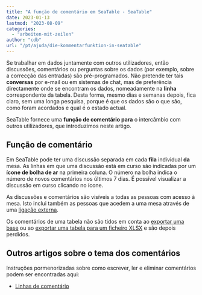 ```yaml
---
title: "A função de comentário em SeaTable - SeaTable"
date: 2023-01-13
lastmod: "2023-08-09"
categories: 
  - "arbeiten-mit-zeilen"
author: "cdb"
url: "/pt/ajuda/die-kommentarfunktion-in-seatable"
---
```


Se trabalhar em dados juntamente com outros utilizadores, então discussões, comentários ou perguntas sobre os dados (por exemplo, sobre a correcção das entradas) são pré-programados. Não pretende ter tais **conversas** por e-mail ou em sistemas de chat, mas de preferência directamente onde se encontram os dados, nomeadamente na **linha** correspondente da tabela. Desta forma, mesmo dias e semanas depois, fica claro, sem uma longa pesquisa, porque é que os dados são o que são, como foram acordados e qual é o estado actual.

SeaTable fornece uma **função de comentário para** o intercâmbio com outros utilizadores, que introduzimos neste artigo.

## Função de comentário

Em SeaTable pode ter uma discussão separada em cada **fila** individual **da** mesa. As linhas em que uma discussão está em curso são indicadas por um **ícone de bolha de ar** na primeira coluna. O número na bolha indica o número de novos comentários nos últimos 7 dias. É possível visualizar a discussão em curso clicando no ícone.

As discussões e comentários são visíveis a todas as pessoas com acesso à mesa. Isto inclui também as pessoas que acedem a uma mesa através de uma [ligação externa](https://seatable.io/pt/docs/freigaben/externen-link-fuer-eine-ansicht-erstellen/).

Os comentários de uma tabela não são tidos em conta ao [exportar uma base](/pt/docs/handbuch/datenmanagement/datenimport-und-export/#base-exportieren) ou ao [exportar uma tabela para um ficheiro XLSX](/pt/docs/handbuch/datenmanagement/datenimport-und-export/#tabelle-exportieren) e são depois perdidos.

## Outros artigos sobre o tema dos comentários

Instruções pormenorizadas sobre como escrever, ler e eliminar comentários podem ser encontradas aqui:

- [Linhas de comentário](https://seatable.io/pt/docs/zeilendetails/zeilen-kommentieren/)
